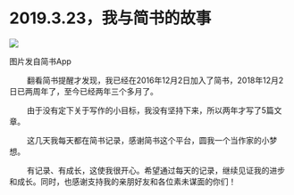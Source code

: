 
# 2019.3.23，我与简书的故事

![](http://upload-images.jianshu.io/upload_images/3910675-0bf4186fde0aba76.jpg?imageMogr2/auto-orient/strip%7CimageView2/2/w/1080/q/50)  

图片发自简书App

        翻看简书提醒才发现，我已经在2016年12月2日加入了简书，2018年12月2日已两周年了，至今已经两年三个多月了。  

        由于没有定下关于写作的小目标，我没有坚持下来，所以两年才写了5篇文章。  

        这几天我每天都在简书记录，感谢简书这个平台，圆我一个当作家的小梦想。

        有记录、有成长，这使我很开心。希望通过每天的记录，继续见证我的进步和成长。同时，也感谢支持我的亲朋好友和各位素未谋面的你们！